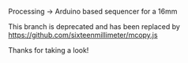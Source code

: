 Processing -> Arduino based sequencer for a 16mm

This branch is deprecated and has been replaced by https://github.com/sixteenmillimeter/mcopy.js

Thanks for taking a look!
